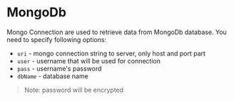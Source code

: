 # MongoDb

Mongo Connection are used to retrieve data from MongoDb database. You need to specify following options:

* `uri` - mongo connection string to server, only host and port part
* `user` - username that will be used for connection
* `pass` - username's password
* `dbName` - database name

> Note: password will be encrypted
